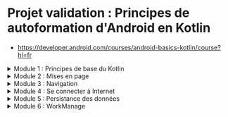 # Projet validation : Principes de autoformation d'Android en Kotlin
- https://developer.android.com/courses/android-basics-kotlin/course?hl=fr
<details>
<summary>Module 1 : Principes de base du Kotlin </summary>

- Présentation du Kotlin
    - Créer votre première application
        - Principes de base des tests Android (tests unitaires)
    - Créer une mise en page de base
        - Un élément TextView est un composant d'interface utilisateur permettant d'afficher du texte dans votre application.
        - Un ConstraintLayout est un conteneur pour d'autres éléments d'UI.
        - Les Views doivent être fixées horizontalement et verticalement dans un conteneur ConstraintLayout.
        - Une ImageView est un élément d'interface utilisateur permettant d'afficher des images dans votre application.
    - Ajouter un bouton à une application
        - Introduction au débogage
        - Créer des tests unitaires

</details>
 
<details> 
<summary> Module 2 : Mises en page </summary>
    - Recevoir des entrées utilisateur dans une application : partie 1
        - Classes et héritage 
    - Recevoir des entrées utilisateur dans une application : partie 2
    - Afficher une liste déroulante
        - Créer et utiliser des listes en Kotlin
</details>
<details> 
<summary>Module 3 : Navigation</summary>
    - Naviguer entre les écrans
        - Activités et intents
        - Étapes du cycle de vie d'une activité
            -Les principales méthodes de cycle de vie sont les suivantes : onCreate()onStart()onPause()onRestart()onResume()onStop()onDestroy()
    - Présentation du composant Navigation
        - Les fragments et le composant Navigation
        - Tester les composants Navigation
    - Composants de l'architecture
    - Exemples d'application de navigation avancée
    - Mises en page adaptatives
</details>
<details> 
 <summary>Module 4 : Se connecter à Internet</summary>
</details>
<details> 
 <summary>Module 5 : Persistance des données</summary>
</details>
<details> 
<summary>Module 6 : WorkManage</summary>
</details>